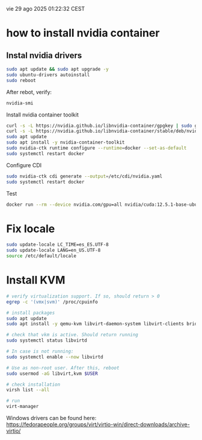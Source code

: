 vie 29 ago 2025 01:22:32 CEST
# how to install nvidia container
## Instal nvidia drivers
```bash
sudo apt update && sudo apt upgrade -y
sudo ubuntu-drivers autoinstall
sudo reboot
```
After rebot, verify:


```bash
nvidia-smi
```

Install nvidia container toolkit
```bash
curl -s -L https://nvidia.github.io/libnvidia-container/gpgkey | sudo gpg --dearmor -o /usr/share/keyrings/nvidia-container-toolkit.gpg
curl -s -L https://nvidia.github.io/libnvidia-container/stable/deb/nvidia-container-toolkit.list | sed 's#deb https://#deb [signed-by=/usr/share/keyrings/nvidia-container-toolkit.gpg] https://#' | sudo tee /etc/apt/sources.list.d/nvidia-container-toolkit.list
sudo apt update
sudo apt install -y nvidia-container-toolkit
sudo nvidia-ctk runtime configure --runtime=docker --set-as-default
sudo systemctl restart docker
```

Configure CDI
```bash
sudo nvidia-ctk cdi generate --output=/etc/cdi/nvidia.yaml
sudo systemctl restart docker
```

Test
```bash
docker run --rm --device nvidia.com/gpu=all nvidia/cuda:12.5.1-base-ubuntu22.04 nvidia-smi
```

# Fix locale
```bash
sudo update-locale LC_TIME=es_ES.UTF-8
sudo update-locale LANG=en_US.UTF-8
source /etc/default/locale
```

# Install KVM
```bash
# verify virtualization support. If so, should return > 0
egrep -c '(vmx|svm)' /proc/cpuinfo
```

```bash
# install packages
sudo apt update
sudo apt install -y qemu-kvm libvirt-daemon-system libvirt-clients bridge-utils virt-manager

# check that vkm is active. Should return running
sudo systemctl status libvirtd

# In case is not running:
sudo systemctl enable --now libvirtd

# Use as non-root user. After this, reboot
sudo usermod -aG libvirt,kvm $USER

# check installation
virsh list --all

# run 
virt-manager
```

Windows drivers can be found here:
https://fedorapeople.org/groups/virt/virtio-win/direct-downloads/archive-virtio/



